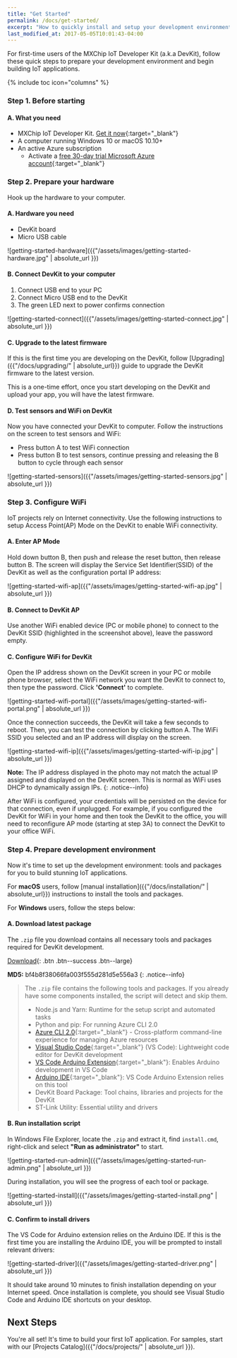 ```yaml
---
title: "Get Started"
permalink: /docs/get-started/
excerpt: "How to quickly install and setup your development environment to use the DevKit."
last_modified_at: 2017-05-05T10:01:43-04:00
---
```


For first-time users of the MXChip IoT Developer Kit (a.k.a DevKit), follow these quick steps to prepare your development environment and begin building IoT applications.

{% include toc icon="columns" %}

### Step 1. Before starting

#### A. What you need

* MXChip IoT Developer Kit. [Get it now](https://blogs.msdn.microsoft.com/iotdev/devkit-contact/){:target="_blank"}
* A computer running Windows 10 or macOS 10.10+
* An active Azure subscription
  * Activate a [free 30-day trial Microsoft Azure account](https://azureinfo.microsoft.com/us-freetrial.html){:target="_blank"}

### Step 2. Prepare your hardware

Hook up the hardware to your computer.

#### A. Hardware you need

* DevKit board
* Micro USB cable

![getting-started-hardware]({{"/assets/images/getting-started-hardware.jpg" | absolute_url }})

#### B. Connect DevKit to your computer

1. Connect USB end to your PC
2. Connect Micro USB end to the DevKit
3. The green LED next to power confirms connection

![getting-started-connect]({{"/assets/images/getting-started-connect.jpg" | absolute_url }})

#### C. Upgrade to the latest firmware

If this is the first time you are developing on the DevKit, follow [Upgrading]({{"/docs/upgrading/" | absolute_url}}) guide to upgrade the DevKit firmware to the latest version.

This is a one-time effort, once you start developing on the DevKit and upload your app, you will have the latest firmware.

#### D. Test sensors and WiFi on DevKit

Now you have connected your DevKit to computer. Follow the instructions on the screen to test sensors and WiFi:

- Press button A to test WiFi connection
- Press button B to test sensors, continue pressing and releasing the B button to cycle through each sensor

![getting-started-sensors]({{"/assets/images/getting-started-sensors.jpg" | absolute_url }})

### Step 3. Configure WiFi

IoT projects rely on Internet connectivity. Use the following instructions to setup Access Point(AP) Mode on the DevKit to enable WiFi connectivity.

#### A. Enter AP Mode

Hold down button B, then push and release the reset button, then release button B. The screen will display the Service Set Identifier(SSID) of the DevKit as well as the configuration portal IP address:

![getting-started-wifi-ap]({{"/assets/images/getting-started-wifi-ap.jpg" | absolute_url }})

#### B. Connect to DevKit AP

Use another WiFi enabled device (PC or mobile phone) to connect to the DevKit SSID (highlighted in the screenshot above), leave the password empty.

#### C. Configure WiFi for DevKit

Open the IP address shown on the DevKit screen in your PC or mobile phone browser, select the WiFi network you want the DevKit to connect to, then type the password. Click **'Connect'** to complete.

![getting-started-wifi-portal]({{"/assets/images/getting-started-wifi-portal.png" | absolute_url }})

Once the connection succeeds, the DevKit will take a few seconds to reboot. Then, you can test the connection by clicking button A. The WiFi SSID you selected and an IP address will display on the screen.

![getting-started-wifi-ip]({{"/assets/images/getting-started-wifi-ip.jpg" | absolute_url }})

**Note:** The IP address displayed in the photo may not match the actual IP assigned and displayed on the DevKit screen. This is normal as WiFi uses DHCP to dynamically assign IPs.
{: .notice--info}

After WiFi is configured, your credentials will be persisted on the device for that connection, even if unplugged. For example, if you configured the DevKit for WiFi in your home and then took the DevKit to the office, you will need to reconfigure AP mode (starting at step 3A) to connect the DevKit to your office WiFi. 

### Step 4. Prepare development environment

Now it's time to set up the development environment: tools and packages for you to build stunning IoT applications.

For **macOS** users, follow [manual installation]({{"/docs/installation/" | absolute_url}}) instructions to install the tools and packages.

For **Windows** users, follow the steps below:

#### A. Download latest package

The `.zip` file you download contains all necessary tools and packages required for DevKit development.

[<i class='fa fa-download'></i> Download](https://azureboard.blob.core.windows.net/installpackage/usb_install_latest.zip){: .btn .btn--success .btn--large}

**MD5:** bf4b8f38066fa003f555d281d5e556a3
{: .notice--info}

> The `.zip` file contains the following tools and packages. If you already have some components installed, the script will detect and skip them.
> * Node.js and Yarn: Runtime for the setup script and automated tasks
> * Python and pip: For running Azure CLI 2.0
> * [Azure CLI 2.0](https://docs.microsoft.com/en-us/cli/azure/overview){:target="_blank"} - Cross-platform  command-line experience for managing Azure resources
> * [Visual Studio Code](https://code.visualstudio.com/){:target="_blank"} (VS Code): Lightweight code editor for DevKit development
> * [VS Code Arduino Extension](https://marketplace.visualstudio.com/items?itemName=vsciot-vscode.vscode-arduino){:target="_blank"}: Enables Arduino development in VS Code
> * [Arduino IDE](https://www.arduino.cc/en/Main/Software){:target="_blank"}: VS Code Arduino Extension relies on this tool
> * DevKit Board Package: Tool chains, libraries and projects for the DevKit
> * ST-Link Utility: Essential utility and drivers

#### B. Run installation script

In Windows File Explorer, locate the `.zip` and extract it, find `install.cmd`, right-click and select **"Run as administrator"** to start.

![getting-started-run-admin]({{"/assets/images/getting-started-run-admin.png" | absolute_url }})

During installation, you will see the progress of each tool or package.

![getting-started-install]({{"/assets/images/getting-started-install.png" | absolute_url }})

#### C. Confirm to install drivers

The VS Code for Arduino extension relies on the Arduino IDE. If this is the first time you are installing the Arduino IDE, you will be prompted to install relevant drivers:

![getting-started-driver]({{"/assets/images/getting-started-driver.png" | absolute_url }})

It should take around 10 minutes to finish installation depending on your Internet speed. Once installation is complete, you should see Visual Studio Code and Arduino IDE shortcuts on your desktop.

## Next Steps

You're all set! It's time to build your first IoT application. For samples, start with our [Projects Catalog]({{"/docs/projects/" | absolute_url }}).
